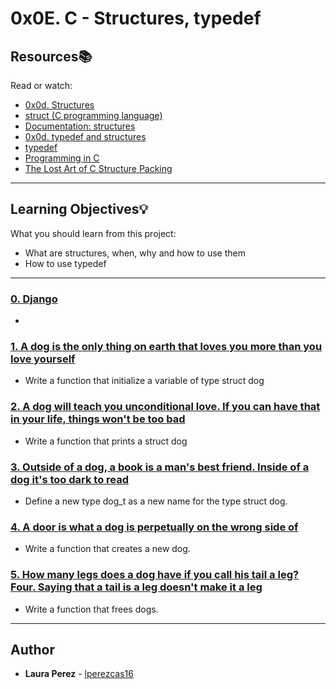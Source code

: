 # 0x0E. C - Structures, typedef

## Resources:books:
Read or watch:
* [0x0d. Structures](https://intranet.hbtn.io/rltoken/fTk_WHNNZwyN_3Br4hldzg)
* [struct (C programming language)](https://intranet.hbtn.io/rltoken/sF_gQY2e9CP95XbgWQkduA)
* [Documentation: structures](https://intranet.hbtn.io/rltoken/7VySR2oMyxk7VMR8LLOvZA)
* [0x0d. typedef and structures](https://intranet.hbtn.io/rltoken/n336cpCmQqTulI07odCY9g)
* [typedef](https://intranet.hbtn.io/rltoken/-vbMNPFrIA5PcVs4RiWr4g)
* [Programming in C](http://images.textbooks.com/TextbookInfo/Covers/0321776410.gif)
* [The Lost Art of C Structure Packing](https://intranet.hbtn.io/rltoken/92gDeb3TtzgLDpzo9DXfZg)

---
## Learning Objectives:bulb:
What you should learn from this project:

* What are structures, when, why and how to use them
* How to use typedef

---

### [0. Django](./dog.h)
* 


### [1. A dog is the only thing on earth that loves you more than you love yourself](./1-init_dog.c)
* Write a function that initialize a variable of type struct dog


### [2. A dog will teach you unconditional love. If you can have that in your life, things won't be too bad](./2-print_dog.c)
* Write a function that prints a struct dog


### [3. Outside of a dog, a book is a man's best friend. Inside of a dog it's too dark to read](./dog.h)
* Define a new type dog_t as a new name for the type struct dog.


### [4. A door is what a dog is perpetually on the wrong side of](./4-new_dog.c)
* Write a function that creates a new dog.


### [5. How many legs does a dog have if you call his tail a leg? Four. Saying that a tail is a leg doesn't make it a leg](./5-free_dog.c)
* Write a function that frees dogs.

---

## Author
* **Laura Perez** - [lperezcas16](https://github.com/lperezcas16)
